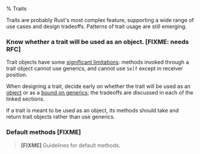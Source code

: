 % Traits

Traits are probably Rust's most complex feature, supporting a wide range of use
cases and design tradeoffs. Patterns of trait usage are still emerging.

### Know whether a trait will be used as an object. [FIXME: needs RFC]

Trait objects have some [significant limitations](objects.md): methods
invoked through a trait object cannot use generics, and cannot use
`Self` except in receiver position.

When designing a trait, decide early on whether the trait will be used
as an [object](objects.md) or as a [bound on generics](generics.md);
the tradeoffs are discussed in each of the linked sections.

If a trait is meant to be used as an object, its methods should take
and return trait objects rather than use generics.


### Default methods [FIXME]

> **[FIXME]** Guidelines for default methods.
